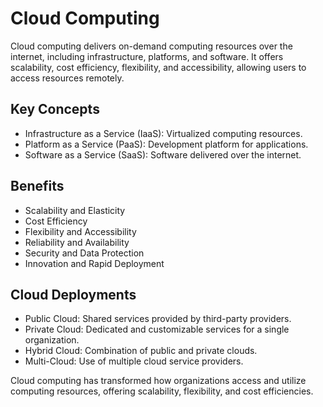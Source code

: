 # Cloud Computing

Cloud computing delivers on-demand computing resources over the internet, including infrastructure, platforms, and software. It offers scalability, cost efficiency, flexibility, and accessibility, allowing users to access resources remotely.

## Key Concepts

- Infrastructure as a Service (IaaS): Virtualized computing resources.
- Platform as a Service (PaaS): Development platform for applications.
- Software as a Service (SaaS): Software delivered over the internet.

## Benefits

- Scalability and Elasticity
- Cost Efficiency
- Flexibility and Accessibility
- Reliability and Availability
- Security and Data Protection
- Innovation and Rapid Deployment

## Cloud Deployments

- Public Cloud: Shared services provided by third-party providers.
- Private Cloud: Dedicated and customizable services for a single organization.
- Hybrid Cloud: Combination of public and private clouds.
- Multi-Cloud: Use of multiple cloud service providers.

Cloud computing has transformed how organizations access and utilize computing resources, offering scalability, flexibility, and cost efficiencies.
